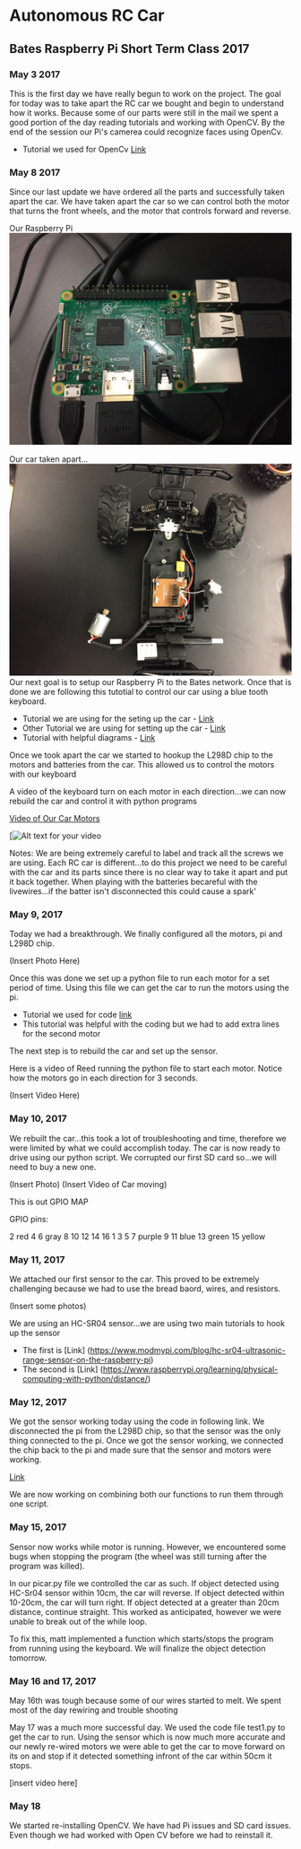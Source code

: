 # Autonomous RC Car 
## Bates Raspberry Pi Short Term Class 2017


### May 3 2017
This is the first day we have really begun to work on the project. The goal for today was to take apart the RC car we bought and begin to understand how it works. Because some of our parts were still in the mail we spent a good portion of the day reading tutorials and working with OpenCV. By the end of the session our Pi's camerea could recognize faces using OpenCv.
- Tutorial we used for OpenCv [Link](https://pythonprogramming.net/loading-images-python-opencv-tutorial/)


### May 8 2017
Since our last update we have ordered all the parts and successfully taken apart the car. We have taken apart the car so we can control both the motor that turns the front wheels, and the motor that controls forward and reverse.

Our Raspberry Pi
![Image1](/Images/IMG_3613.jpg?raw=true)

Our car taken apart...
![Image1](/Images/IMG_3620.jpg?raw=true)
Our next goal is to setup our Raspberry Pi to the Bates network. Once that is done we are following this tutotial to control our car using a blue tooth keyboard.

- Tutorial we are using for the seting up the car - [Link](http://www.instructables.com/id/Controlling-a-Raspberry-Pi-RC-Car-With-a-Keyboard/)
- Other Tutorial we are using for setting up the car - [Link](http://www.instructables.com/id/Raspberry-Pi-2-WiFi-RC-Car/)
- Tutorial with helpful diagrams - [Link](http://forums.parallax.com/discussion/156410/how-to-use-a-l298n-dual-h-bridge-with-a-microcontroller-quickstart-board)

Once we took apart the car we started to hookup the L298D chip to the motors and batteries from the car. This allowed us to control the motors with our keyboard

A video of the keyboard turn on each motor in each direction...we can now rebuild the car and control it with python programs 

[Video of Our Car Motors](https://www.youtube.com/watch?v=OJA07F00AuQ&feature=youtu.be)

[![Alt text for your video](https://www.youtube.com/watch?v=OJA07F00AuQ&feature=youtu.be)

Notes: We are being extremely careful to label and track all the screws we are using. Each RC car is different...to do this project we need to be careful with the car and its parts since there is no clear way to take it apart and put it back together. When playing with the batteries becareful with the livewires...if the batter isn't disconnected this could cause a spark'

### May 9, 2017

Today we had a breakthrough. We finally configured all the motors, pi and L298D chip. 

(Insert Photo Here)

Once this was done we set up a python file to run each motor for a set period of time. Using this file we can get the car to run the motors using the pi.

- Tutorial we used for code [link](http://deepaksinghviblog.blogspot.com/2014/08/raspberrypi-to-run-dc-motor-using-l298n.html)
- This tutorial was helpful with the coding but we had to add extra lines for the second motor

The next step is to rebuild the car and set up the sensor.  

Here is a video of Reed running the python file to start each motor. Notice how the motors go in each direction for 3 seconds. 

(Insert Video Here)

### May 10, 2017
We rebuilt the car...this took a lot of troubleshooting and time, therefore we were limited by what we could accomplish today. The car is now ready to drive using our python script. We corrupted our first SD card so...we will need to buy a new one.

(Insert Photo)
(Insert Video of Car moving)

This is out GPIO MAP

GPIO pins:

2 red
4
6 gray
8
10
12
14
16
1
3
5
7 purple
9
11 blue
13 green
15 yellow

### May 11, 2017

We attached our first sensor to the car. This proved to be extremely challenging because we had to use the bread baord, wires, and resistors.

(Insert some photos)

We are using an HC-SR04 sensor...we are using two main tutorials to hook up the sensor
- The first is [Link] (https://www.modmypi.com/blog/hc-sr04-ultrasonic-range-sensor-on-the-raspberry-pi)
- The second is [Link] (https://www.raspberrypi.org/learning/physical-computing-with-python/distance/)

### May 12, 2017 
                
We got the sensor working today using the code in following link. We disconnected the pi from the L298D chip, so that the sensor was the only thing connected to the pi. Once we got the sensor working, we connected the chip back to the pi and made sure that the sensor and motors were working. 
                
[Link](http://www.knight-of-pi.org/ultrasonic-range-detection-with-the-raspberry-pi/)

We are now working on combining both our functions to run them through one script. 

### May 15, 2017


Sensor now works while motor is running. However, we encountered some bugs when stopping the program (the wheel was still turning after the program was killed).

In our picar.py file we controlled the car as such.  If object detected using HC-Sr04 sensor within 10cm, the car will reverse.  If object detected within 10-20cm, the car will turn right.  If object detected at a greater than 20cm distance, continue straight.  This worked as anticipated, however we were unable to break out of the while loop.  

To fix this, matt implemented a function which starts/stops the program from running using the keyboard.  We will finalize the object detection tomorrow.  

### May 16 and 17, 2017
May 16th was tough because some of our wires started to melt. We spent most of the day rewiring and trouble shooting

May 17 was a much more successful day. We used the code file test1.py to get the car to run. Using the sensor which is now much more accurate and our newly re-wired motors we were able to get the car to move forward on its on and stop if it detected something infront of the car within 50cm it stops.

[insert video here]

### May 18 

We started re-installing OpenCV. We have had Pi issues and SD card issues. Even though we had worked with Open CV before we had to reinstall it. 



